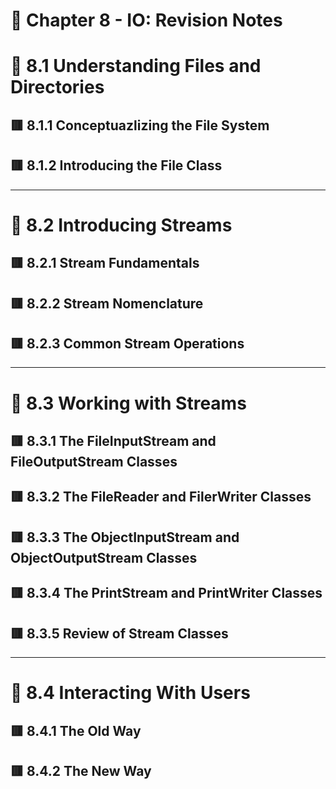 <link href="../../styles.css" rel="stylesheet"></link>

# 📝 Chapter 8 - IO: Revision Notes

# 🧠 8.1 Understanding Files and Directories

## 🟥 8.1.1 Conceptuazlizing the File System

## 🟥 8.1.2 Introducing the File Class



<hr>

# 🧠 8.2 Introducing Streams

## 🟥 8.2.1 Stream Fundamentals

## 🟥 8.2.2 Stream Nomenclature

## 🟥 8.2.3 Common Stream Operations



<hr>

# 🧠 8.3 Working with Streams

## 🟥 8.3.1 The FileInputStream and FileOutputStream Classes

## 🟥 8.3.2 The FileReader and FilerWriter Classes

## 🟥 8.3.3 The ObjectInputStream and ObjectOutputStream Classes

## 🟥 8.3.4 The PrintStream and PrintWriter Classes

## 🟥 8.3.5 Review of Stream Classes



<hr>

# 🧠 8.4 Interacting With Users

## 🟥 8.4.1 The Old Way

## 🟥 8.4.2 The New Way